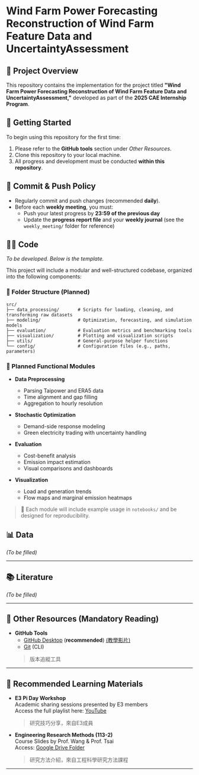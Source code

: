 # Wind Farm Power Forecasting Reconstruction of Wind Farm Feature Data and UncertaintyAssessment

## 📘 Project Overview
This repository contains the implementation for the project titled **"Wind Farm Power Forecasting Reconstruction of Wind Farm Feature Data and UncertaintyAssessment,"** developed as part of the **2025 CAE Internship Program**.


## 🚀 Getting Started

To begin using this repository for the first time:

1. Please refer to the **GitHub tools** section under *Other Resources*.
2. Clone this repository to your local machine.
3. All progress and development must be conducted **within this repository**.


## 🔄 Commit & Push Policy

- Regularly commit and push changes (recommended **daily**).
- Before each **weekly meeting**, you must:
  - Push your latest progress by **23:59 of the previous day**
  - Update the **progress report file** and your **weekly journal** (see the `weekly_meeting/` folder for reference)

## 🧑‍💻 Code
*To be developed. Below is the template.*

This project will include a modular and well-structured codebase, organized into the following components:

### 📁 Folder Structure (Planned)

```
src/
├── data_processing/       # Scripts for loading, cleaning, and transforming raw datasets
├── modeling/              # Optimization, forecasting, and simulation models
├── evaluation/            # Evaluation metrics and benchmarking tools
├── visualization/         # Plotting and visualization scripts
├── utils/                 # General-purpose helper functions
└── config/                # Configuration files (e.g., paths, parameters)
```

### 🧩 Planned Functional Modules

- **Data Preprocessing**
  - Parsing Taipower and ERA5 data
  - Time alignment and gap filling
  - Aggregation to hourly resolution

- **Stochastic Optimization**
  - Demand-side response modeling
  - Green electricity trading with uncertainty handling

- **Evaluation**
  - Cost-benefit analysis
  - Emission impact estimation
  - Visual comparisons and dashboards

- **Visualization**
  - Load and generation trends
  - Flow maps and marginal emission heatmaps

> 📌 Each module will include example usage in `notebooks/` and be designed for reproducibility.


## 📊 Data  
*(To be filled)*  
<!-- Example: Source: ERA5 / CAMS / CEMS; Temporal resolution: daily; Spatial resolution: 0.1°; Variables: GHI, MEF, etc. -->

---

## 📚 Literature  
*(To be filled)*  
<!-- Example: Zhang et al. (2023), Beltrami et al. (2022); Focus on MEF estimation under zonal constraints -->

---

## 🔗 Other Resources (Mandatory Reading)
- **GitHub Tools**  
  - [GitHub Desktop](https://desktop.github.com/download/) (**recommended**) [(教學影片)](https://www.youtube.com/watch?v=iJXreJ3XhZY&list=PLwE9aC2NIkXl7r6p5TtYlgKhCuzbB16OO&index=6)
  - [Git](https://git-scm.com/) (CLI)
  > 版本追縱工具
---

## 📖 Recommended Learning Materials
- **E3 Pi Day Workshop**  
  Academic sharing sessions presented by E3 members  
  Access the full playlist here: [YouTube](https://www.youtube.com/playlist?list=PLwE9aC2NIkXl7r6p5TtYlgKhCuzbB16OO)
  > 研究技巧分享，來自E3成員



- **Engineering Research Methods (113-2)**  
  Course Slides by Prof. Wang & Prof. Tsai  
  Access: [Google Drive Folder](https://drive.google.com/drive/folders/1JO1s7RvkZt7yfIl7uBJmadE-ceetQ5X3?usp=sharing)  
  > 研究方法介紹，來自工程科學研究方法課程

---
